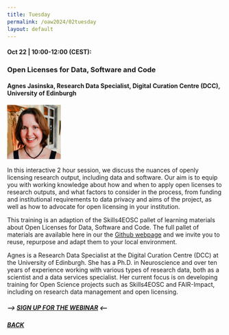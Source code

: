 ```yaml
---
title: Tuesday
permalink: /oaw2024/02tuesday
layout: default
---
```


#### Oct 22 | 10:00-12:00 (CEST):

### Open Licenses for Data, Software and Code

#### Agnes Jasinska, Research Data Specialist, Digital Curation Centre (DCC), University of Edinburgh

<img src="/oaw2024/images/agja.jpeg" alt="Agnes Jasinska" style="height: 25%; width:25%;"/>

<p>In this interactive 2 hour session, we discuss the nuances of openly licensing research output, including data and software. Our aim is to equip you with working knowledge about how and when to apply open licenses to research outputs, and what factors to consider in the process, from funding and institutional requirements to data privacy and aims of the project, as well as how to advocate for open licensing in your institution.</p>

<p>This training is an adaption of the Skills4EOSC pallet of learning materials about Open Licenses for Data, Software and Code. The full pallet of materials are available here in our the <a href="https://task-4-2.github.io/Open-Licenses-data-code-and-software/latest/">Github webpage</a> and we invite you to reuse, repurpose and adapt them to your local environment.</p>

<p>Agnes is a Research Data Specialist at the Digital Curation Centre (DCC) at the University of Edinburgh. She has a Ph.D. in Neuroscience and over ten years of experience working with various types of research data, both as a scientist and a data services specialist. Her current focus is on developing training for Open Science projects such as Skills4EOSC and FAIR-Impact, including on research data management and open licensing.</p>

##### --> [SIGN UP FOR THE WEBINAR](https://docs.google.com/forms/d/e/1FAIpQLSd1RALcLRO2hHmQ2f1gL9SifTxv5BNK5D7E5na5nu3UyA8Xlg/viewform?usp=sf_link) <--

##### [BACK](https://openaccess.dk/oaw2024#programme-of-the-danish-open-access-week-2024)



